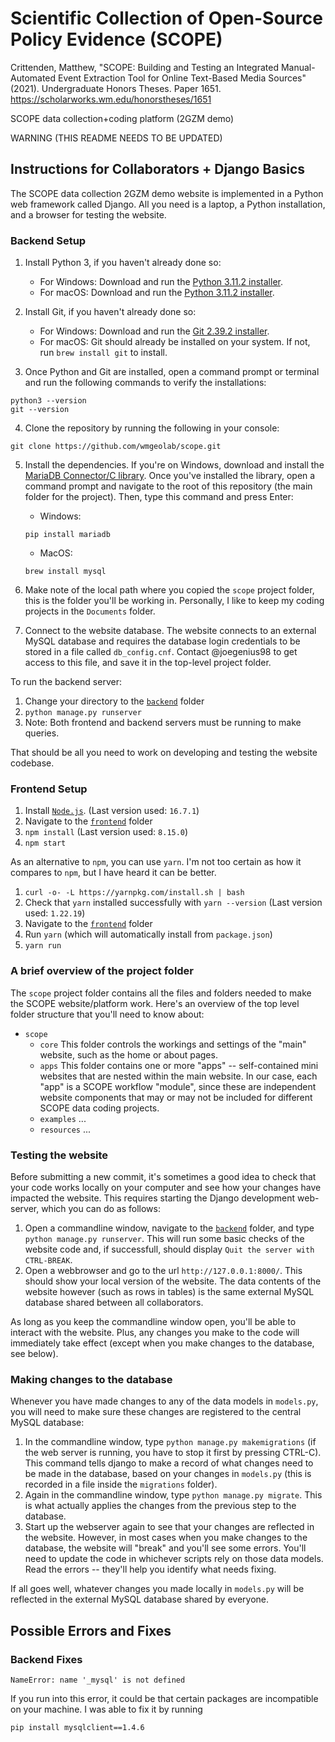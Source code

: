 # Scientific Collection of Open-Source Policy Evidence (SCOPE)

Crittenden, Matthew, "SCOPE: Building and Testing an Integrated Manual-Automated Event Extraction Tool
for Online Text-Based Media Sources" (2021). Undergraduate Honors Theses. Paper 1651.
https://scholarworks.wm.edu/honorstheses/1651 


SCOPE data collection+coding platform (2GZM demo)

WARNING (THIS README NEEDS TO BE UPDATED)

## Instructions for Collaborators + Django Basics

The SCOPE data collection 2GZM demo website is implemented in a Python web framework called Django. All you need is a laptop, a Python installation, and a browser for testing the website. 

### Backend Setup

1. Install Python 3, if you haven't already done so:
    - For Windows: Download and run the [Python 3.11.2 installer](https://www.python.org/ftp/python/3.11.2/python-3.11.2.exe).
    - For macOS: Download and run the [Python 3.11.2 installer](https://www.python.org/ftp/python/3.11.2/python-3.11.2-macos11.pkg).

2. Install Git, if you haven't already done so:
    - For Windows: Download and run the [Git 2.39.2 installer](https://github.com/git-for-windows/git/releases/download/v2.39.2.windows.1/Git-2.39.2-32-bit.exe).
    - For macOS: Git should already be installed on your system. If not, run `brew install git` to install.

3. Once Python and Git are installed, open a command prompt or terminal and run the following commands to verify the installations:
```console
python3 --version
git --version
```

4. Clone the repository by running the following in your console:
```console
git clone https://github.com/wmgeolab/scope.git
```

5. Install the dependencies. If you're on Windows, download and install the [MariaDB Connector/C library](https://dlm.mariadb.com/2862617/Connectors/c/connector-c-3.3.4/mariadb-connector-c-3.3.4-win32.msi). Once you've installed the library, open a command prompt and navigate to the root of this repository (the main folder for the project). Then, type this command and press Enter:


	- Windows: 
	 ```console
	 pip install mariadb
	 ```
	- MacOS:
	 ```console
	 brew install mysql
	 ```

6. Make note of the local path where you copied the `scope` project folder, this is the folder you'll be working in. Personally, I like to keep my coding projects in the `Documents` folder. 
7. Connect to the website database. The website connects to an external MySQL database and requires the database login credentials to be stored in a file called `db_config.cnf`. Contact @joegenius98 to get access to this file, and save it in the top-level project folder. 

To run the backend server:
1. Change your directory to the [`backend`](backend) folder
2. `python manage.py runserver`
3. Note: Both frontend and backend servers must be running to make queries.

That should be all you need to work on developing and testing the website codebase. 

### Frontend Setup

1. Install [`Node.js`](https://nodejs.org/en/download/). (Last version used: `16.7.1`)
2. Navigate to the [`frontend`](frontend) folder 
3. `npm install` (Last version used: `8.15.0`)
4. `npm start`

As an alternative to `npm`, you can use `yarn`. I'm not too certain as how it compares to `npm`,
but I have heard it can be better.

1. `curl -o- -L https://yarnpkg.com/install.sh | bash`
2. Check that `yarn` installed successfully with `yarn --version` (Last version used: `1.22.19`)
3. Navigate to the [`frontend`](frontend) folder
4. Run `yarn` (which will automatically install from `package.json`)
5. `yarn run`

### A brief overview of the project folder

The `scope` project folder contains all the files and folders needed to make the SCOPE website/platform work. Here's an overview of the top level folder structure that you'll need to know about:

- `scope`
	- `core`
		This folder controls the workings and settings of the "main" website, such as the home or about pages. 
	- `apps`
		This folder contains one or more "apps" -- self-contained mini websites that are nested within the main website. In our case, each "app" is a SCOPE workflow "module", since these are independent website components that may or may not be included for different SCOPE data coding projects. 
	- `examples`
		... 
	- `resources`
		... 

### Testing the website

Before submitting a new commit, it's sometimes a good idea to check that your code works locally on your computer and see how your changes have impacted the website. This requires starting the Django development web-server, which you can do as follows:

1. Open a commandline window, navigate to the [`backend`](backend) folder, and type `python manage.py runserver`. This will run some basic checks of the website code and, if successfull, should display `Quit the server with CTRL-BREAK`. 
2. Open a webbrowser and go to the url `http://127.0.0.1:8000/`. This should show your local version of the website. The data contents of the website however (such as rows in tables) is the same external MySQL database shared between all collaborators. 

As long as you keep the commandline window open, you'll be able to interact with the website. Plus, any changes you make to the code will immediately take effect (except when you make changes to the database, see below). 

### Making changes to the database

Whenever you have made changes to any of the data models in `models.py`, you will need to make sure these changes are registered to the central MySQL database:

1. In the commandline window, type `python manage.py makemigrations` (if the web server is running, you have to stop it first by pressing CTRL-C). This command tells django to make a record of what changes need to be made in the database, based on your changes in `models.py` (this is recorded in a file inside the `migrations` folder). 
2. Again in the commandline window, type `python manage.py migrate`. This is what actually applies the changes from the previous step to the database.
3. Start up the webserver again to see that your changes are reflected in the website. However, in most cases when you make changes to the database, the website will "break" and you'll see some errors. You'll need to update the code in whichever scripts rely on those data models. Read the errors -- they'll help you identify what needs fixing. 

If all goes well, whatever changes you made locally in `models.py` will be reflected in the external MySQL database shared by everyone. 

## Possible Errors and Fixes

### Backend Fixes

```
NameError: name '_mysql' is not defined
```
If you run into this error, it could be that certain packages are incompatible on your machine. I was able to fix it by running

```
pip install mysqlclient==1.4.6
```
